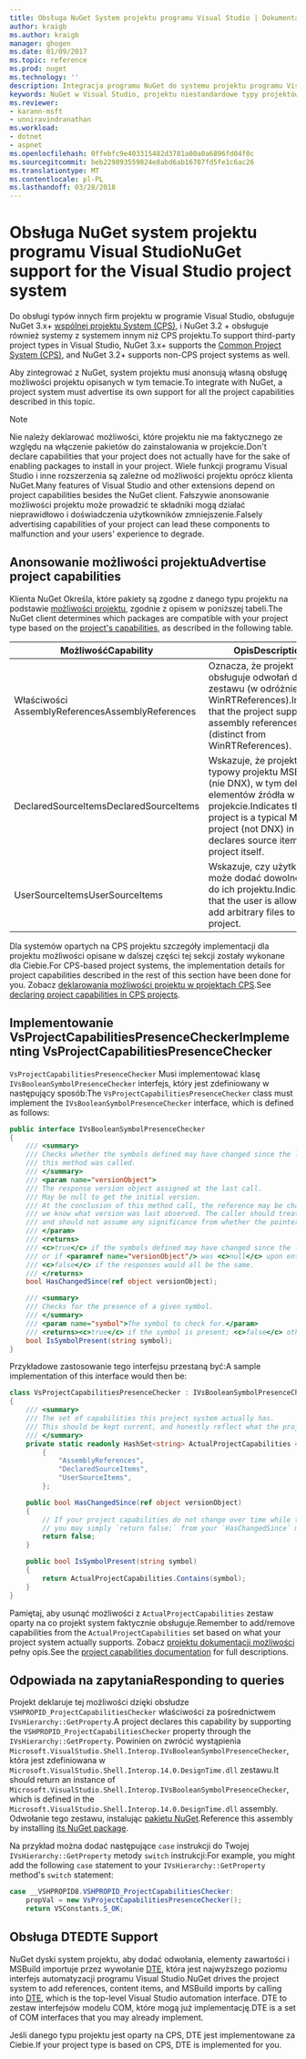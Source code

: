 ```yaml
---
title: Obsługa NuGet System projektu programu Visual Studio | Dokumentacja firmy Microsoft
author: kraigb
ms.author: kraigb
manager: ghogen
ms.date: 01/09/2017
ms.topic: reference
ms.prod: nuget
ms.technology: ''
description: Integracja programu NuGet do systemu projektu programu Visual Studio dla typów projektów innych firm.
keywords: NuGet w Visual Studio, projektu niestandardowe typy projektów Visual Studio
ms.reviewer:
- karann-msft
- unniravindranathan
ms.workload:
- dotnet
- aspnet
ms.openlocfilehash: 0ffebfc9e403315482d3781a00a0a6896fd04f0c
ms.sourcegitcommit: beb229893559824e8abd6ab16707fd5fe1c6ac26
ms.translationtype: MT
ms.contentlocale: pl-PL
ms.lasthandoff: 03/28/2018
---
```

# <a name="nuget-support-for-the-visual-studio-project-system"></a><span data-ttu-id="98024-104">Obsługa NuGet system projektu programu Visual Studio</span><span class="sxs-lookup"><span data-stu-id="98024-104">NuGet support for the Visual Studio project system</span></span>

<span data-ttu-id="98024-105">Do obsługi typów innych firm projektu w programie Visual Studio, obsługuje NuGet 3.x+ [wspólnej projektu System (CPS)](https://github.com/Microsoft/VSProjectSystem/blob/master/doc/overview/intro.md), i NuGet 3.2 + obsługuje również systemy z systemem innym niż CPS projektu.</span><span class="sxs-lookup"><span data-stu-id="98024-105">To support third-party project types in Visual Studio, NuGet 3.x+ supports the [Common Project System (CPS)](https://github.com/Microsoft/VSProjectSystem/blob/master/doc/overview/intro.md), and NuGet 3.2+ supports non-CPS project systems as well.</span></span>

<span data-ttu-id="98024-106">Aby zintegrować z NuGet, system projektu musi anonsują własną obsługę możliwości projektu opisanych w tym temacie.</span><span class="sxs-lookup"><span data-stu-id="98024-106">To integrate with NuGet, a project system must advertise its own support for all the project capabilities described in this topic.</span></span>

> [!Note]
> <span data-ttu-id="98024-107">Nie należy deklarować możliwości, które projektu nie ma faktycznego ze względu na włączenie pakietów do zainstalowania w projekcie.</span><span class="sxs-lookup"><span data-stu-id="98024-107">Don't declare capabilities that your project does not actually have for the sake of enabling packages to install in your project.</span></span> <span data-ttu-id="98024-108">Wiele funkcji programu Visual Studio i inne rozszerzenia są zależne od możliwości projektu oprócz klienta NuGet.</span><span class="sxs-lookup"><span data-stu-id="98024-108">Many features of Visual Studio and other extensions depend on project capabilities besides the NuGet client.</span></span> <span data-ttu-id="98024-109">Fałszywie anonsowanie możliwości projektu może prowadzić te składniki mogą działać nieprawidłowo i doświadczenia użytkowników zmniejszenie.</span><span class="sxs-lookup"><span data-stu-id="98024-109">Falsely advertising capabilities of your project can lead these components to malfunction and your users' experience to degrade.</span></span>

## <a name="advertise-project-capabilities"></a><span data-ttu-id="98024-110">Anonsowanie możliwości projektu</span><span class="sxs-lookup"><span data-stu-id="98024-110">Advertise project capabilities</span></span>

<span data-ttu-id="98024-111">Klienta NuGet Określa, które pakiety są zgodne z danego typu projektu na podstawie [możliwości projektu](https://github.com/Microsoft/VSProjectSystem/blob/master/doc/overview/about_project_capabilities.md), zgodnie z opisem w poniższej tabeli.</span><span class="sxs-lookup"><span data-stu-id="98024-111">The NuGet client determines which packages are compatible with your project type based on the [project's capabilities](https://github.com/Microsoft/VSProjectSystem/blob/master/doc/overview/about_project_capabilities.md), as described in the following table.</span></span>

| <span data-ttu-id="98024-112">Możliwość</span><span class="sxs-lookup"><span data-stu-id="98024-112">Capability</span></span> | <span data-ttu-id="98024-113">Opis</span><span class="sxs-lookup"><span data-stu-id="98024-113">Description</span></span> |
| --- | --- |
| <span data-ttu-id="98024-114">Właściwości AssemblyReferences</span><span class="sxs-lookup"><span data-stu-id="98024-114">AssemblyReferences</span></span> | <span data-ttu-id="98024-115">Oznacza, że projekt obsługuje odwołań do zestawu (w odróżnieniu od WinRTReferences).</span><span class="sxs-lookup"><span data-stu-id="98024-115">Indicates that the project supports assembly references (distinct from WinRTReferences).</span></span> |
| <span data-ttu-id="98024-116">DeclaredSourceItems</span><span class="sxs-lookup"><span data-stu-id="98024-116">DeclaredSourceItems</span></span> | <span data-ttu-id="98024-117">Wskazuje, że projekt jest typowy projektu MSBuild (nie DNX), w tym deklaruje elementów źródła w samym projekcie.</span><span class="sxs-lookup"><span data-stu-id="98024-117">Indicates that the project is a typical MSBuild project (not DNX) in that it declares source items in the project itself.</span></span> |
| <span data-ttu-id="98024-118">UserSourceItems</span><span class="sxs-lookup"><span data-stu-id="98024-118">UserSourceItems</span></span>|<span data-ttu-id="98024-119">Wskazuje, czy użytkownik może dodać dowolne pliki do ich projektu.</span><span class="sxs-lookup"><span data-stu-id="98024-119">Indicates that the user is allowed to add arbitrary files to their project.</span></span> |

<span data-ttu-id="98024-120">Dla systemów opartych na CPS projektu szczegóły implementacji dla projektu możliwości opisane w dalszej części tej sekcji zostały wykonane dla Ciebie.</span><span class="sxs-lookup"><span data-stu-id="98024-120">For CPS-based project systems, the implementation details for project capabilities described in the rest of this section have been done for you.</span></span> <span data-ttu-id="98024-121">Zobacz [deklarowania możliwości projektu w projektach CPS](https://github.com/Microsoft/VSProjectSystem/blob/master/doc/overview/about_project_capabilities.md#how-to-declare-project-capabilities-in-your-project).</span><span class="sxs-lookup"><span data-stu-id="98024-121">See [declaring project capabilities in CPS projects](https://github.com/Microsoft/VSProjectSystem/blob/master/doc/overview/about_project_capabilities.md#how-to-declare-project-capabilities-in-your-project).</span></span>

## <a name="implementing-vsprojectcapabilitiespresencechecker"></a><span data-ttu-id="98024-122">Implementowanie VsProjectCapabilitiesPresenceChecker</span><span class="sxs-lookup"><span data-stu-id="98024-122">Implementing VsProjectCapabilitiesPresenceChecker</span></span>

<span data-ttu-id="98024-123">`VsProjectCapabilitiesPresenceChecker` Musi implementować klasę `IVsBooleanSymbolPresenceChecker` interfejs, który jest zdefiniowany w następujący sposób:</span><span class="sxs-lookup"><span data-stu-id="98024-123">The `VsProjectCapabilitiesPresenceChecker` class must implement the `IVsBooleanSymbolPresenceChecker` interface, which is defined as follows:</span></span>

```cs
public interface IVsBooleanSymbolPresenceChecker
{
    /// <summary>
    /// Checks whether the symbols defined may have changed since the last time
    /// this method was called.
    /// </summary>
    /// <param name="versionObject">
    /// The response version object assigned at the last call.
    /// May be null to get the initial version.
    /// At the conclusion of this method call, the reference may be changed so that on a subsequent call
    /// we know what version was last observed. The caller should treat this value as an opaque object,
    /// and should not assume any significance from whether the pointer changed or not.
    /// </param>
    /// <returns>
    /// <c>true</c> if the symbols defined may have changed since the last call to this method
    /// or if <paramref name="versionObject"/> was <c>null</c> upon entering this method.
    /// <c>false</c> if the responses would all be the same.
    /// </returns>
    bool HasChangedSince(ref object versionObject);

    /// <summary>
    /// Checks for the presence of a given symbol.
    /// </summary>
    /// <param name="symbol">The symbol to check for.</param>
    /// <returns><c>true</c> if the symbol is present; <c>false</c> otherwise.</returns>
    bool IsSymbolPresent(string symbol);
}
```

<span data-ttu-id="98024-124">Przykładowe zastosowanie tego interfejsu przestaną być:</span><span class="sxs-lookup"><span data-stu-id="98024-124">A sample implementation of this interface would then be:</span></span>

```cs
class VsProjectCapabilitiesPresenceChecker : IVsBooleanSymbolPresenceChecker
{
    /// <summary>
    /// The set of capabilities this project system actually has.
    /// This should be kept current, and honestly reflect what the project can do.
    /// </summary>
    private static readonly HashSet<string> ActualProjectCapabilities = new HashSet<string>(StringComparer.OrdinalIgnoreCase)
        {
            "AssemblyReferences",
            "DeclaredSourceItems",
            "UserSourceItems",
        };

    public bool HasChangedSince(ref object versionObject)
    {
        // If your project capabilities do not change over time while the project is open,
        // you may simply `return false;` from your `HasChangedSince` method.
        return false;
    }

    public bool IsSymbolPresent(string symbol)
    {
        return ActualProjectCapabilities.Contains(symbol);
    }
}
```

<span data-ttu-id="98024-125">Pamiętaj, aby usunąć możliwości z `ActualProjectCapabilities` zestaw oparty na co projekt system faktycznie obsługuje.</span><span class="sxs-lookup"><span data-stu-id="98024-125">Remember to add/remove capabilities from the `ActualProjectCapabilities` set based on what your project system actually supports.</span></span> <span data-ttu-id="98024-126">Zobacz [projektu dokumentacji możliwości](https://github.com/Microsoft/VSProjectSystem/blob/master/doc/overview/project_capabilities.md) pełny opis.</span><span class="sxs-lookup"><span data-stu-id="98024-126">See the [project capabilities documentation](https://github.com/Microsoft/VSProjectSystem/blob/master/doc/overview/project_capabilities.md) for full descriptions.</span></span>

## <a name="responding-to-queries"></a><span data-ttu-id="98024-127">Odpowiada na zapytania</span><span class="sxs-lookup"><span data-stu-id="98024-127">Responding to queries</span></span>

<span data-ttu-id="98024-128">Projekt deklaruje tej możliwości dzięki obsłudze `VSHPROPID_ProjectCapabilitiesChecker` właściwości za pośrednictwem `IVsHierarchy::GetProperty`.</span><span class="sxs-lookup"><span data-stu-id="98024-128">A project declares this capability by supporting the  `VSHPROPID_ProjectCapabilitiesChecker` property through the `IVsHierarchy::GetProperty`.</span></span> <span data-ttu-id="98024-129">Powinien on zwrócić wystąpienia `Microsoft.VisualStudio.Shell.Interop.IVsBooleanSymbolPresenceChecker`, która jest zdefiniowana w `Microsoft.VisualStudio.Shell.Interop.14.0.DesignTime.dll` zestawu.</span><span class="sxs-lookup"><span data-stu-id="98024-129">It should return an instance of `Microsoft.VisualStudio.Shell.Interop.IVsBooleanSymbolPresenceChecker`, which is defined in the `Microsoft.VisualStudio.Shell.Interop.14.0.DesignTime.dll` assembly.</span></span> <span data-ttu-id="98024-130">Odwołanie tego zestawu, instalując [pakietu NuGet](https://www.nuget.org/packages/Microsoft.VisualStudio.Shell.Interop.14.0.DesignTime).</span><span class="sxs-lookup"><span data-stu-id="98024-130">Reference this assembly by installing [its NuGet package](https://www.nuget.org/packages/Microsoft.VisualStudio.Shell.Interop.14.0.DesignTime).</span></span>

<span data-ttu-id="98024-131">Na przykład można dodać następujące `case` instrukcji do Twojej `IVsHierarchy::GetProperty` metody `switch` instrukcji:</span><span class="sxs-lookup"><span data-stu-id="98024-131">For example, you might add the following `case` statement to your `IVsHierarchy::GetProperty` method's `switch` statement:</span></span>

```cs
case __VSHPROPID8.VSHPROPID_ProjectCapabilitiesChecker:
    propVal = new VsProjectCapabilitiesPresenceChecker();
    return VSConstants.S_OK;
```

## <a name="dte-support"></a><span data-ttu-id="98024-132">Obsługa DTE</span><span class="sxs-lookup"><span data-stu-id="98024-132">DTE Support</span></span>

<span data-ttu-id="98024-133">NuGet dyski system projektu, aby dodać odwołania, elementy zawartości i MSBuild importuje przez wywołanie [DTE](/dotnet/api/envdte.dte?view=visualstudiosdk-2017), która jest najwyższego poziomu interfejs automatyzacji programu Visual Studio.</span><span class="sxs-lookup"><span data-stu-id="98024-133">NuGet drives the project system to add references, content items, and MSBuild imports by calling into [DTE](/dotnet/api/envdte.dte?view=visualstudiosdk-2017), which is the top-level Visual Studio automation interface.</span></span> <span data-ttu-id="98024-134">DTE to zestaw interfejsów modelu COM, które mogą już implementację.</span><span class="sxs-lookup"><span data-stu-id="98024-134">DTE is a set of COM interfaces that you may already implement.</span></span>

<span data-ttu-id="98024-135">Jeśli danego typu projektu jest oparty na CPS, DTE jest implementowane za Ciebie.</span><span class="sxs-lookup"><span data-stu-id="98024-135">If your project type is based on CPS, DTE is implemented for you.</span></span>
